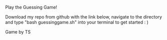 Play the Guessing Game! 

Download my repo from github with the link below, navigate to the directory and type "bash guessinggame.sh" into your terminal to get started : ) 

Game by TS 
